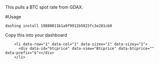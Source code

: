 This pulls a BTC spot rate from GDAX.

#Usage

`dashing install 19880011b1a9f9912b5823fc3e281cb0`

Copy this into your dashboard

```    
    <li data-row="1" data-col="1" data-sizex="1" data-sizey="1">
      <div data-id="btcprice" data-view="Btcprice" data-btcprice="" data-prefix="$"></div>
    </li>
```